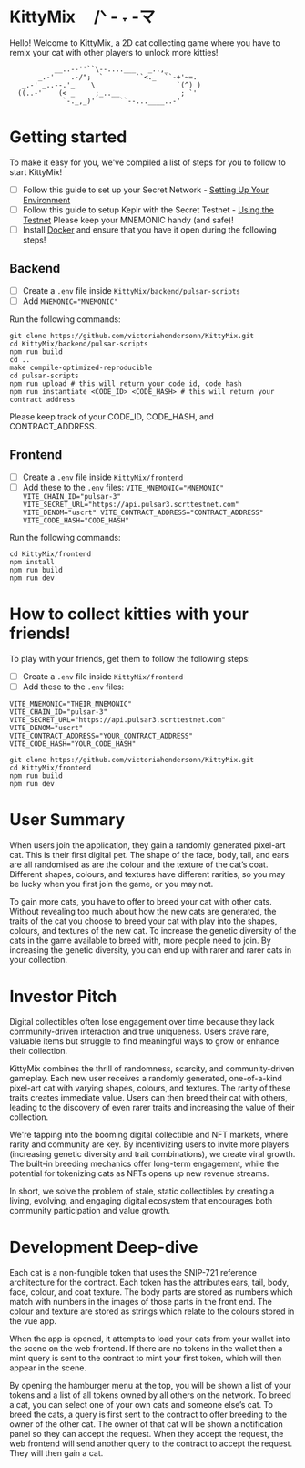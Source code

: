 # KittyMix ㅤ/ᐠ - ˕ -マ

Hello! Welcome to KittyMix, a 2D cat collecting game where you have to remix your cat with other players to unlock more kitties!
```
           __..--''``\--....___   _..,_
       _.-'    .-/";  `        ``<._  ``-+'~=.
   _.-' _..--.'_    \                    `(^) )
  ((..-'    (< _     ;_..__               ; `'  
             `-._,_)'      ``--...____..-'
```

# Getting started

To make it easy for you, we've compiled a list of steps for you to follow to start KittyMix!

- [ ] Follow this guide to set up your Secret Network - [Setting Up Your Environment](https://docs.scrt.network/secret-network-documentation/development/readme-1/setting-up-your-environment)
- [ ] Follow this guide to setup Keplr with the Secret Testnet - [Using the Testnet](https://docs.scrt.network/secret-network-documentation/overview-ecosystem-and-technology/secret-network-overview/testnet)
      Please keep your MNEMONIC handy (and safe)!
- [ ] Install [Docker](https://docs.docker.com/desktop/) and ensure that you have it open during the following steps!

## Backend 

- [ ] Create a `.env` file inside `KittyMix/backend/pulsar-scripts`
- [ ] Add `MNEMONIC="MNEMONIC"`

Run the following commands:
```
git clone https://github.com/victoriahendersonn/KittyMix.git
cd KittyMix/backend/pulsar-scripts
npm run build
cd ..
make compile-optimized-reproducible
cd pulsar-scripts
npm run upload # this will return your code id, code hash
npm run instantiate <CODE_ID> <CODE_HASH> # this will return your contract address
```

Please keep track of your CODE_ID, CODE_HASH, and CONTRACT_ADDRESS.

## Frontend

- [ ] Create a `.env` file inside `KittyMix/frontend`
- [ ] Add these to the `.env` files:
      ```
      VITE_MNEMONIC="MNEMONIC"
      VITE_CHAIN_ID="pulsar-3"
      VITE_SECRET_URL="https://api.pulsar3.scrttestnet.com"
      VITE_DENOM="uscrt"
      VITE_CONTRACT_ADDRESS="CONTRACT_ADDRESS"
      VITE_CODE_HASH="CODE_HASH"
      ```
       
Run the following commands:
```
cd KittyMix/frontend
npm install
npm run build
npm run dev
```

# How to collect kitties with your friends!
To play with your friends, get them to follow the following steps:
- [ ] Create a `.env` file inside `KittyMix/frontend`
- [ ] Add these to the `.env` files:
```
VITE_MNEMONIC="THEIR_MNEMONIC"
VITE_CHAIN_ID="pulsar-3"
VITE_SECRET_URL="https://api.pulsar3.scrttestnet.com"
VITE_DENOM="uscrt"
VITE_CONTRACT_ADDRESS="YOUR_CONTRACT_ADDRESS"
VITE_CODE_HASH="YOUR_CODE_HASH"
```

```
git clone https://github.com/victoriahendersonn/KittyMix.git
cd KittyMix/frontend
npm run build
npm run dev
```

# User Summary
When users join the application, they gain a randomly generated pixel-art cat. This is their first digital pet. The shape of the face, body, tail, and ears are all randomised as are the colour and the texture of the cat’s coat. Different shapes, colours, and textures have different rarities, so you may be lucky when you first join the game, or you may not. 

To gain more cats, you have to offer to breed your cat with other cats. Without revealing too much about how the new cats are generated, the traits of the cat you choose to breed your cat with play into the shapes, colours, and textures of the new cat. To increase the genetic diversity of the cats in the game available to breed with, more people need to join. By increasing the genetic diversity, you can end up with rarer and rarer cats in your collection.

# Investor Pitch
Digital collectibles often lose engagement over time because they lack community-driven interaction and true uniqueness. Users crave rare, valuable items but struggle to find meaningful ways to grow or enhance their collection.

KittyMix combines the thrill of randomness, scarcity, and community-driven gameplay. Each new user receives a randomly generated, one-of-a-kind pixel-art cat with varying shapes, colours, and textures. The rarity of these traits creates immediate value. Users can then breed their cat with others, leading to the discovery of even rarer traits and increasing the value of their collection.

We're tapping into the booming digital collectible and NFT markets, where rarity and community are key. By incentivizing users to invite more players (increasing genetic diversity and trait combinations), we create viral growth. The built-in breeding mechanics offer long-term engagement, while the potential for tokenizing cats as NFTs opens up new revenue streams.

In short, we solve the problem of stale, static collectibles by creating a living, evolving, and engaging digital ecosystem that encourages both community participation and value growth.

# Development Deep-dive
Each cat is a non-fungible token that uses the SNIP-721 reference architecture for the contract. Each token has the attributes ears, tail, body, face, colour, and coat texture. The body parts are stored as numbers which match with numbers in the images of those parts in the front end. The colour and texture are stored as strings which relate to the colours stored in the vue app.

When the app is opened, it attempts to load your cats from your wallet into the scene on the web frontend. If there are no tokens in the wallet then a mint query is sent to the contract to mint your first token, which will then appear in the scene.

By opening the hamburger menu at the top, you will be shown a list of your tokens and a list of all tokens owned by all others on the network. To breed a cat, you can select one of your own cats and someone else’s cat. To breed the cats, a query is first sent to the contract to offer breeding to the owner of the other cat. The owner of that cat will be shown a notification panel so they can accept the request. When they accept the request, the web frontend will send another query to the contract to accept the request. They will then gain a cat.



